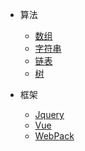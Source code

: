 * 算法

  * [数组](algorithm/array.md)
  * [字符串](algorithm/string.md)
  * [链表](algorithm/linkList.md)
  * [树](algorithm/tree.md)

* 框架

  * [Jquery](frame/Jquery.md)
  * [Vue](frame/Vue.md)
  * [WebPack](frame/WebPack.md)

